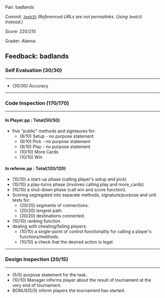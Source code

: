 Pair: badlands

Commit: [`3eeb35`](https://github.ccs.neu.edu/CS4500-F21/badlands/tree/3eeb352f12d7860ac5f204adb178a044843feb85) *(Referenced URLs are not permalinks. Using `3eeb35` instead.)*

Score: 220/215

Grader: Alanna

Feedback: badlands
-------------------------------------------------
### Self Evaluation (30/30)
-------------------------------------------------
- (30/30) Accuracy
-------------------------------------------------
### Code Inspection (170/170)
-------------------------------------------------
#### In Player.pp : Total(50/50)
- five "public" methods and signtaures for:
    - (8/10) Setup - no purpose statement
    - (8/10) Pick - no purpose statement
    - (8/10) Play - no purpose statement
    - (10/10) More Cards
    - (10/10) Win
#### In referee.pp : Total(120/120)
- (10/10) a start-up phase (calling player's setup and pick)
- (10/10) a play-turns phase (involves calling play and more_cards)
- (10/10) a shut-down phase (call win and score function).
- Scoring segregated into separate methods, signature/purpose and unit tests for:
    - (20/20) segments of connections.
    - (20/20) longest path.
    - (20/20) destinations connected.
- (10/10) ranking function
- dealing with cheating/failing players:
    - (10/10) a single-point of control functionality for calling a player's functions/methods.
    - (10/10) a check that the desired action is legal.
-------------------------------------------------
### Design Inspection (20/15)
-------------------------------------------------
 - (5/5) purpose statement for the task.
 - (10/10) Manager informs player about the result of tournament at the very end of tournament.
 - BONUS(5/5) inform players the tournament has started.

